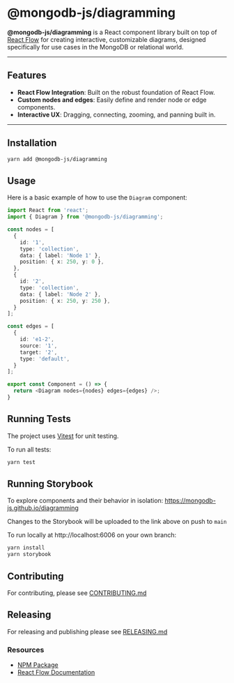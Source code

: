 # @mongodb-js/diagramming

**@mongodb-js/diagramming** is a React component library built on top of [React Flow](https://reactflow.dev/) for creating interactive, customizable diagrams, 
designed specifically for use cases in the MongoDB or relational world.

---

## Features

- **React Flow Integration**: Built on the robust foundation of React Flow.
- **Custom nodes and edges**: Easily define and render node or edge components.
- **Interactive UX**: Dragging, connecting, zooming, and panning built in.

---

## Installation

```bash
yarn add @mongodb-js/diagramming
```

##  Usage 

Here is a basic example of how to use the `Diagram` component:

```typescript jsx
import React from 'react';
import { Diagram } from '@mongodb-js/diagramming';

const nodes = [
  {
    id: '1',
    type: 'collection',
    data: { label: 'Node 1' },
    position: { x: 250, y: 0 },
  },
  {
    id: '2',
    type: 'collection',
    data: { label: 'Node 2' },
    position: { x: 250, y: 250 },
  }
];

const edges = [
  {
    id: 'e1-2',
    source: '1',
    target: '2',
    type: 'default',
  }
];

export const Component = () => {
  return <Diagram nodes={nodes} edges={edges} />;
}
```

## Running Tests
The project uses [Vitest](https://vitest.dev/) for unit testing.

To run all tests:

```bash
yarn test
````

## Running Storybook
To explore components and their behavior in isolation: https://mongodb-js.github.io/diagramming

Changes to the Storybook will be uploaded to the link above on push to `main`

To run locally at http://localhost:6006 on your own branch:

```bash 
yarn install
yarn storybook
```

## Contributing 
For contributing, please see [CONTRIBUTING.md](https://github.com/mongodb-js/diagramming/blob/main/CONTRIBUTING.md)

## Releasing
For releasing and publishing please see [RELEASING.md](https://github.com/mongodb-js/diagramming/blob/main/RELEASING.md)
 
### Resources
- [NPM Package](https://www.npmjs.com/package/@mongodb-js/diagramming)
- [React Flow Documentation](https://reactflow.dev/learn)
